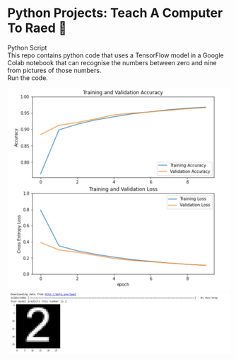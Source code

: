 # Python Projects: Teach A Computer To Raed 🐍
Python Script <br>
This repo contains python code that uses a TensorFlow model in a Google Colab notebook that can recognise the numbers between zero and nine from pictures of those numbers. <br>
Run the code.

![](https://github.com/natnew/Python-Projects-Teach-A-Computer-To-Raed/blob/main/Teach%20a%20computer%20how%20to%20read%20001.JPG) <br>
![](https://github.com/natnew/Python-Projects-Teach-A-Computer-To-Raed/blob/main/Teach%20a%20computer%20how%20to%20read%20002.JPG)

